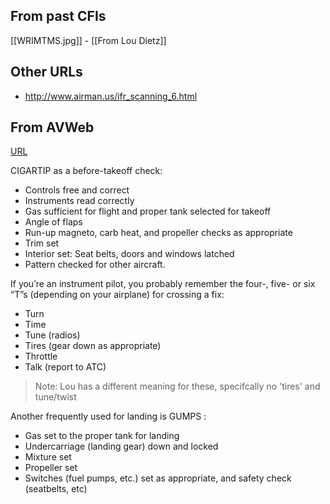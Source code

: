## From past CFIs
[[WRIMTMS.jpg]] - [[From Lou Dietz]]

## Other URLs
- http://www.airman.us/ifr_scanning_6.html

## From AVWeb
[URL](https://www.avweb.com/features/leading-edge-4-checklists-and-flows/)

CIGARTIP as a before-takeoff check:
-   Controls free and correct
-   Instruments read correctly
-   Gas sufficient for flight and proper tank selected for takeoff
-   Angle of flaps
-   Run-up magneto, carb heat, and propeller checks as appropriate
-   Trim set
-   Interior set: Seat belts, doors and windows latched
-   Pattern checked for other aircraft.

If you’re an instrument pilot, you probably remember the four-, five- or six “T”s (depending on your airplane) for crossing a fix:
-   Turn
-   Time
-   Tune (radios) 
-   Tires (gear down as appropriate) 
-   Throttle
-   Talk (report to ATC)
> Note: Lou has a different meaning for these, specifcally no 'tires' and tune/twist

Another frequently used for landing is GUMPS :
-   Gas set to the proper tank for landing
-   Undercarriage (landing gear) down and locked
-   Mixture set
-   Propeller set
-   Switches (fuel pumps, etc.) set as appropriate, and safety check (seatbelts, etc)